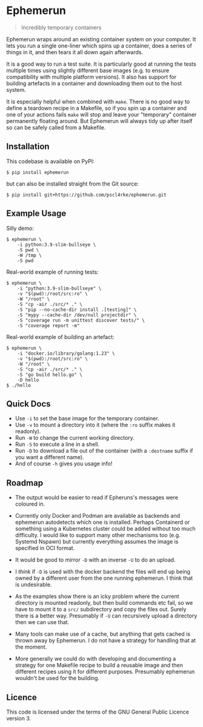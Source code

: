 
# Ephemerun

>   Incredibly temporary containers

Ephemerun wraps around an existing container system on your computer.
It lets you run a single one-liner which spins up a container,
does a series of things in it, and then tears it all down again afterwards.

It is a good way to run a test suite.
It is particularly good at running the tests multiple times using
slightly different base images
(e.g. to ensure compatibility with multiple platform versions).
It also has support for building artefacts in a container and
downloading them out to the host system.

It is especially helpful when combined with `make`.
There is no good way to define a teardown recipe in a Makefile,
so if you spin up a container and one of your actions fails
`make` will stop and leave your "temporary" container permanently
floating around.
But Ephemerun will always tidy up after itself so can be safely called
from a Makefile.

## Installation

This codebase is available  on PyPI:

    $ pip install ephemerun

but can also be installed straight from the Git source:

    $ pip install git+https://github.com/pscl4rke/ephemerun.git

## Example Usage

Silly demo:

    $ ephemerun \
        -i python:3.9-slim-bullseye \
        -S pwd \
        -W /tmp \
        -S pwd

Real-world example of running tests:

    $ ephemerun \
        -i "python:3.9-slim-bullseye" \
        -v "$(pwd):/root/src:ro" \
        -W "/root" \
        -S "cp -air ./src/* ." \
        -S "pip --no-cache-dir install .[testing]" \
        -S "mypy --cache-dir /dev/null projectdir" \
        -S "coverage run -m unittest discover tests/" \
        -S "coverage report -m"

Real-world example of building an artefact:

    $ ephemerun \
        -i "docker.io/library/golang:1.23" \
        -v "$(pwd):/root/src:ro" \
        -W "/root" \
        -S "cp -air ./src/* ." \
        -S "go build hello.go" \
        -D hello
    $ ./hello

## Quick Docs

* Use `-i` to set the base image for the temporary container.
* Use `-v` to mount a directory into it (where the `:ro` suffix
makes it readonly).
* Run `-W` to change the current working directory.
* Run `-S` to execute a line in a shell.
* Run `-D` to download a file out of the container (with
a `:destname` suffix if you want a different name).
* And of course `-h` gives you usage info!

## Roadmap

* The output would be easier to read if Epheruns's messages
were coloured in.

* Currently only Docker and Podman are available as backends
and ephemerun autodetects which one is installed.
Perhaps Containerd or something using a Kubernetes cluster
could be added without too much difficulty.
I would like to support many other mechanisms too
(e.g. Systemd Nspawn)
but currently everything assumes the image is specified
in OCI format.

* It would be good to mirror `-D` with an inverse `-U`
to do an upload.

* I *think* if `-D` is used with the docker backend the files
will end up being owned by a different user from the one running
ephemerun.
I think that is undesirable.

* As the examples show there is an icky problem where the current
directory is mounted readonly,
but then build commands etc fail,
so we have to mount it to a `src/` subdirectory and copy the files out.
Surely there is a better way.
Presumably if `-U` can recursively upload a directory then we can use that.

* Many tools can make use of a cache,
but anything that gets cached is thrown away by Ephemerun.
I do not have a strategy for handling that at the moment.

* More generally we could do with developing and documenting a strategy
for one Makefile recipe to build a reusable image
and then different recipes using it for different purposes.
Presumably ephemerun wouldn't be used for the building.

## Licence

This code is licensed under the terms of the
GNU General Public Licence version 3.
